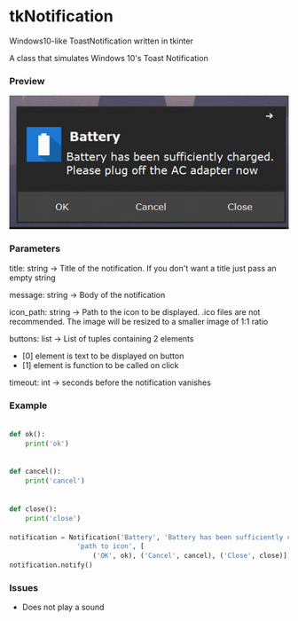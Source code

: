 # tkNotification
Windows10-like ToastNotification written in tkinter


A class that simulates Windows 10\'s Toast Notification

### Preview

![Preview](https://github.com/kaifhm/tkNotification/blob/master/screencapture.gif)

### Parameters

title: string -> Title of the notification. If you don't want a title just pass an empty string

message: string -> Body of the notification

icon_path: string -> Path to the icon to be displayed. .ico files are not recommended. The image will be resized to a
smaller image of 1:1 ratio

buttons: list -> List of tuples containing 2 elements
* [0] element is text to be displayed on button
* [1] element is function to be called on click

timeout: int -> seconds before the notification vanishes

### Example

```python

def ok():
    print('ok')


def cancel():
    print('cancel')


def close():
    print('close')

notification = Notification('Battery', 'Battery has been sufficiently charged.',
                 'path to icon', [
                     ('OK', ok), ('Cancel', cancel), ('Close', close)])
notification.notify()

```

### Issues

- Does not play a sound

